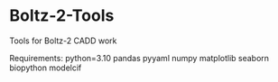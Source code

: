 # Boltz-2-Tools
Tools for Boltz-2 CADD work

Requirements:
python=3.10
pandas
pyyaml
numpy
matplotlib
seaborn
biopython
modelcif

